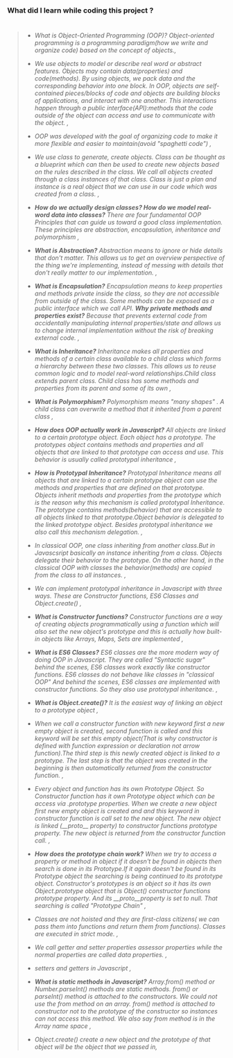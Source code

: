### What did I learn while coding this project ?

> #
>
> - _What is Object-Oriented Programming (OOP)? Object-oriented programming is a programming paradigm(how we write and organize code) based on the concept of objects.,_
> - _We use objects to model or describe real word or abstract features. Objects may contain data(properties) and code(methods). By using objects, we pack data and the corresponding behavior into one block. In OOP, objects are self-contained pieces/blocks of code and objects are building blocks of applications, and interact with one another. This interactions happen through a public interface(API):methods that the code outside of the object can access and use to communicate with the object. ,_
> - _OOP was developed with the goal of organizing code to make it more flexible and easier to maintain(avoid "spaghetti code") ,_
> - _We use class to generate, create objects. Class can be thought as a blueprint which can then be used to create new objects based on the rules described in the class. We call all objects created through a class instances of that class. Class is just a plan and instance is a real object that we can use in our code which was created from a class. ,_
> - _**How do we actually design classes? How do we model real-word data into classes?** There are four fundamental OOP Principles that can guide us toward a good class implementation. These principles are abstraction, encapsulation, inheritance and polymorphism ,_
> - _**What is Abstraction?** Abstraction means to ignore or hide details that don't matter. This allows us to get an overview perspective of the thing we're implementing, instead of messing with details that don't really matter to our implementation. ,_
> - _**What is Encapsulation?** Encapsulation means to keep properties and methods private inside the class, so they are not accessible from outside of the class. Some methods can be exposed as a public interface which we call API. **Why private methods and properties exist?** Because that prevents external code from accidentally manipulating internal properties/state and allows us to change internal implementation without the risk of breaking external code. ,_
> - _**What is Inheritance?** Inheritance makes all properties and methods of a certain class available to a child class which forms a hierarchy between these two classes. This allows us to reuse common logic and to model real-word relationships.Child class extends parent class. Child class has some methods and properties from its parent and some of its own ,_
> - _**What is Polymorphism?** Polymorphism means "many shapes" . A child class can overwrite a method that it inherited from a parent class ,_
> - _**How does OOP actually work in Javascript?** All objects are linked to a certain prototype object. Each object has a prototype. The prototypes object contains methods and properties and all objects that are linked to that prototype can access and use. This behavior is usually called prototypal inheritance ,_
> - _**How is Prototypal Inheritance?** Prototypal Inheritance means all objects that are linked to a certain prototype object can use the methods and properties that are defined on that prototype. Objects inherit methods and properties from the prototype which is the reason why this mechanism is called prototypal Inheritance. The prototype contains methods(behavior) that are accessible to all objects linked to that prototype.Object behavior is delegated to the linked prototype object. Besides prototypal inheritance we also call this mechanism delegation. ,_
> - _In classical OOP, one class inheriting from another class.But in Javascsript basically an instance inheriting from a class. Objects delegate their behavior to the prototype. On the other hand, in the classical OOP with classes the behavior(methods) are copied from the class to all instances. ,_
> - _We can implement prototypal inheritance in Javascript with three ways. These are Constructor functions, ES6 Classes and Object.create() ,_
> - _**What is Constructor functions?** Constructor functions are a way of creating objects programmatically using a function which will also set the new object's prototype and this is actually how built-in objects like Arrays, Maps, Sets are implemented ,_
> - _**What is ES6 Classes?** ES6 classes are the more modern way of doing OOP in Javascript. They are called "Syntactic sugar" behind the scenes, ES6 classes work exactly like constructor functions. ES6 classes do not behave like classes in "classical OOP" And behind the scenes, ES6 classes are implemented with constructor functions. So they also use prototypal inheritance. ,_
> - _**What is Object.create()?** It is the easiest way of linking an object to a prototype object ,_
> - _When we call a constructor function with new keyword first a new empty object is created, second function is called and this keyword will be set this empty object(That is why constructor is defined with function expression or declaration not arrow function).The third step is this newly created object is linked to a prototype. The last step is that the object was created in the beginning is then automatically returned from the constructor function. ,_
> - _Every object and function has its own Prototype Object. So Constructor function has it own Prototype object which can be access via .prototype properties. When we create a new object first new empty object is created and and this keyword in constructor function is call set to the new object. The new object is linked (\_\_proto\_\_ property) to constructor functions prototype property. The new object is returned from the constructor function call. ,_
>
> - _**How does the prototype chain work?** When we try to access a property or method in object if it doesn't be found in objects then search is done in its Prototype.If it again doesn't be found in its Prototype object the searching is being continued to its prototype object. Constructor's prototypes is an object so it has its own Object.prototype object that is Object() constructor functions prototype property. And its \_\_proto\_\_property is set to null. That searching is called "Prototype Chain" ,_
> - _Classes are not hoisted and they are first-class citizens( we can pass them into functions and return them from functions). Classes are executed in strict mode. ,_
> - _We call getter and setter properties assessor properties while the normal properties are called data properties. ,_
> - _setters and getters in Javascript ,_
> - _**What is static methods in Javascript?** Array.from() method or Number.parseInt() methods are static methods. from() or parseInt() method is attached to the constructors. We could not use the from method on an array. from() method is attached to constructor not to the prototype of the constructor so instances can not access this method. We also say from method is in the Array name space ,_
> - _Object.create() create a new object and the prototype of that object will be the object that we passed in,_
>
> #
